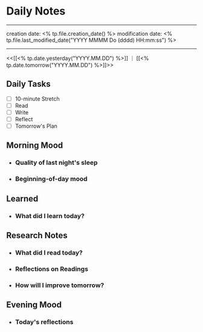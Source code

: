 # Daily Notes 
---

creation date: <% tp.file.creation_date() %>
modification date: <% tp.file.last_modified_date("YYYY MMMM Do (dddd)  HH:mm:ss") %>

---

<<[[<% tp.date.yesterday("YYYY.MM.DD") %>]] ｜ [[<% tp.date.tomorrow("YYYY.MM.DD") %>]]>>

## Daily Tasks
-[ ] 10-minute Stretch
-[ ] Read
-[ ] Write
-[ ] Reflect
-[ ] Tomorrow's Plan

## Morning Mood

- ### Quality of last night's sleep

- ### Beginning-of-day mood

## Learned

- ### What did I learn today?


## Research Notes

- ### What did I read today?

- ### Reflections on Readings

- ### How will I improve tomorrow?

## Evening Mood

- ### Today's reflections